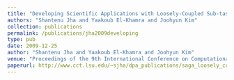 ```yaml
---
title: "Developing Scientific Applications with Loosely-Coupled Sub-tasks"
authors: "Shantenu Jha and Yaakoub El-Khamra and Joohyun Kim"
collection: publications
permalink: /publications/jha2009developing
type: pub
date: 2009-12-25
author: "Shantenu Jha and Yaakoub El-Khamra and Joohyun Kim"
venue: "Proceedings of the 9th International Conference on Computational Science: Part I"
paperurl: http://www.cct.lsu.edu/~sjha/dpa_publications/saga_loosely_coupled.pdf
---
```

